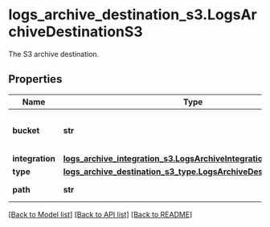# logs_archive_destination_s3.LogsArchiveDestinationS3

The S3 archive destination.
## Properties
Name | Type | Description | Notes
------------ | ------------- | ------------- | -------------
**bucket** | **str** | The bucket where the archive will be stored. | 
**integration** | [**logs_archive_integration_s3.LogsArchiveIntegrationS3**](LogsArchiveIntegrationS3.md) |  | 
**type** | [**logs_archive_destination_s3_type.LogsArchiveDestinationS3Type**](LogsArchiveDestinationS3Type.md) |  | 
**path** | **str** | The archive path. | [optional] 

[[Back to Model list]](../README.md#documentation-for-models) [[Back to API list]](../README.md#documentation-for-api-endpoints) [[Back to README]](../README.md)


